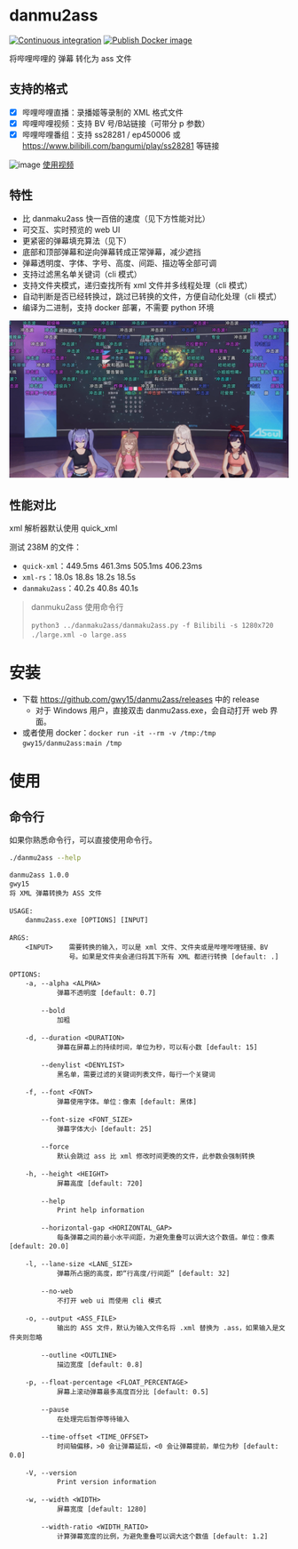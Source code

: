# danmu2ass
[![Continuous integration](https://github.com/gwy15/danmu2ass/actions/workflows/ci.yml/badge.svg)](https://github.com/gwy15/danmu2ass/actions/workflows/ci.yml)
[![Publish Docker image](https://github.com/gwy15/danmu2ass/actions/workflows/docker.yml/badge.svg)](https://github.com/gwy15/danmu2ass/actions/workflows/docker.yml)

将哔哩哔哩的 弹幕 转化为 ass 文件

## 支持的格式
- [x] 哔哩哔哩直播：录播姬等录制的 XML 格式文件
- [x] 哔哩哔哩视频：支持 BV 号/B站链接（可带分 p 参数）
- [x] 哔哩哔哩番组：支持 ss28281 / ep450006 或 https://www.bilibili.com/bangumi/play/ss28281 等链接

![image](https://github.com/gwy15/danmu2ass/assets/23229760/fb9c9a8b-cad7-4af2-8dc3-07602baa2810)
[使用视频](https://github.com/gwy15/danmu2ass/assets/23229760/282ccf33-bd49-4b86-b0bb-8edabc2f9f04)


## 特性
- 比 danmaku2ass 快一百倍的速度（见下方性能对比）
- 可交互、实时预览的 web UI
- 更紧密的弹幕填充算法（见下）
- 底部和顶部弹幕和逆向弹幕转成正常弹幕，减少遮挡
- 弹幕透明度、字体、字号、高度、间距、描边等全部可调
- 支持过滤黑名单关键词（cli 模式）
- 支持文件夹模式，递归查找所有 xml 文件并多线程处理（cli 模式）
- 自动判断是否已经转换过，跳过已转换的文件，方便自动化处理（cli 模式）
- 编译为二进制，支持 docker 部署，不需要 python 环境

![填充算法示例](./resources/sample.png)

## 性能对比
xml 解析器默认使用 quick_xml

测试 238M 的文件：
- `quick-xml`：449.5ms 461.3ms 505.1ms 406.23ms
- `xml-rs`：18.0s 18.8s 18.2s 18.5s
- `danmaku2ass`：40.2s 40.8s 40.1s

> danmuku2ass 使用命令行
> 
> `python3 ../danmaku2ass/danmaku2ass.py -f Bilibili -s 1280x720 ./large.xml -o large.ass`

# 安装
- 下载 https://github.com/gwy15/danmu2ass/releases 中的 release
    - 对于 Windows 用户，直接双击 danmu2ass.exe，会自动打开 web 界面。
- 或者使用 docker：`docker run -it --rm -v /tmp:/tmp gwy15/danmu2ass:main /tmp`

# 使用
## 命令行
如果你熟悉命令行，可以直接使用命令行。
```bash
./danmu2ass --help
```

```plaintext
danmu2ass 1.0.0
gwy15
将 XML 弹幕转换为 ASS 文件

USAGE:
    danmu2ass.exe [OPTIONS] [INPUT]

ARGS:
    <INPUT>    需要转换的输入，可以是 xml 文件、文件夹或是哔哩哔哩链接、BV
               号。如果是文件夹会递归将其下所有 XML 都进行转换 [default: .]

OPTIONS:
    -a, --alpha <ALPHA>
            弹幕不透明度 [default: 0.7]

        --bold
            加粗

    -d, --duration <DURATION>
            弹幕在屏幕上的持续时间，单位为秒，可以有小数 [default: 15]

        --denylist <DENYLIST>
            黑名单，需要过滤的关键词列表文件，每行一个关键词

    -f, --font <FONT>
            弹幕使用字体。单位：像素 [default: 黑体]

        --font-size <FONT_SIZE>
            弹幕字体大小 [default: 25]

        --force
            默认会跳过 ass 比 xml 修改时间更晚的文件，此参数会强制转换

    -h, --height <HEIGHT>
            屏幕高度 [default: 720]

        --help
            Print help information

        --horizontal-gap <HORIZONTAL_GAP>
            每条弹幕之间的最小水平间距，为避免重叠可以调大这个数值。单位：像素 [default: 20.0]

    -l, --lane-size <LANE_SIZE>
            弹幕所占据的高度，即“行高度/行间距” [default: 32]

        --no-web
            不打开 web ui 而使用 cli 模式

    -o, --output <ASS_FILE>
            输出的 ASS 文件，默认为输入文件名将 .xml 替换为 .ass，如果输入是文件夹则忽略

        --outline <OUTLINE>
            描边宽度 [default: 0.8]

    -p, --float-percentage <FLOAT_PERCENTAGE>
            屏幕上滚动弹幕最多高度百分比 [default: 0.5]

        --pause
            在处理完后暂停等待输入

        --time-offset <TIME_OFFSET>
            时间轴偏移，>0 会让弹幕延后，<0 会让弹幕提前，单位为秒 [default: 0.0]

    -V, --version
            Print version information

    -w, --width <WIDTH>
            屏幕宽度 [default: 1280]

        --width-ratio <WIDTH_RATIO>
            计算弹幕宽度的比例，为避免重叠可以调大这个数值 [default: 1.2]
```

